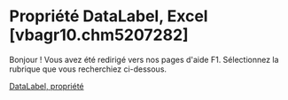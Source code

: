 
# Propriété DataLabel, Excel [vbagr10.chm5207282]

Bonjour ! Vous avez été redirigé vers nos pages d'aide F1. Sélectionnez la rubrique que vous recherchiez ci-dessous.

[DataLabel, propriété](http://msdn.microsoft.com/library/3f85b4c2-5b7d-311a-95f9-ad08d5c23e39%28Office.15%29.aspx)
